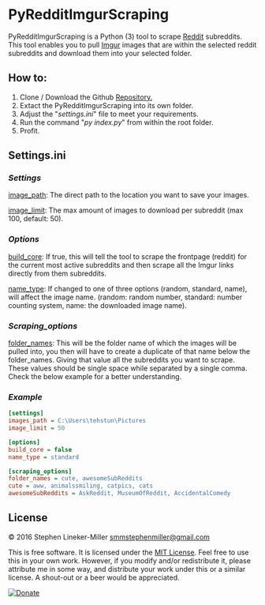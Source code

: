 # PyRedditImgurScraping


PyRedditImgurScraping is a Python (3) tool to scrape [Reddit](https://www.reddit.com/) subreddits.
This tool enables you to pull [Imgur](http://imgur.com/) images that are within the 
selected reddit subreddits and download them into your selected folder.

## How to: 

1. Clone / Download the Github [Repository.](https://github.com/tehstun/Reddit-Imgur-scraping/archive/master.zip) 
2. Extact the PyRedditImgurScraping into its own folder.
3. Adjust the "*settings.ini*" file to meet your requirements.
4. Run the command "*py index.py*" from within the root folder.
5. Profit.

## Settings.ini

### *Settings*

[image_path](https://github.com/tehstun/Reddit-Imgur-scraping): The direct path to the location you want to save your images.

[image_limit](https://github.com/tehstun/Reddit-Imgur-scraping): The max amount of images to download per subreddit (max 100, default: 50).

### *Options*

[build_core](https://github.com/tehstun/Reddit-Imgur-scraping): If true, this will tell the tool to scrape the frontpage (reddit) 
for the current most active subreddits and then scrape all the Imgur links directly 
from them subreddits.

[name_type](https://github.com/tehstun/Reddit-Imgur-scraping): If changed to one of three options (random, standard, name), will 
affect the image name. (random: random number, standard: number counting system, 
name: the downloaded image name).

### *Scraping_options*

[folder_names](https://github.com/tehstun/Reddit-Imgur-scraping): This will be the folder name of which the images will be pulled into, 
you then will have to create a duplicate of that name below the folder_names. Giving that value all
the subreddits you want to scrape. These values should be single space while separated by a single comma.
Check the below example for a better understanding.

### *Example*
```ini
[settings]
images_path = C:\Users\tehstun\Pictures
image_limit = 50

[options]
build_core = false
name_type = standard

[scraping_options]
folder_names = cute, awesomeSubReddits
cute = aww, animalssmiling, catpics, cats
awesomeSubReddits = AskReddit, MuseumOfReddit, AccidentalComedy
```
## License

&copy; 2016 Stephen Lineker-Miller <smmstephenmiller@gmail.com>

This is free software. It is licensed under the [MIT License](http://opensource.org/licenses/MIT). Feel free to use this in your own work. However, if you modify and/or redistribute it, please attribute me in some way, and distribute your work under this or a similar license. A shout-out or a beer would be appreciated.

[![Donate](https://img.shields.io/badge/Donate-PayPal-green.svg)](https://www.paypal.com/cgi-bin/webscr?cmd=_s-xclick&hosted_button_id=MYR4398RVSV68)